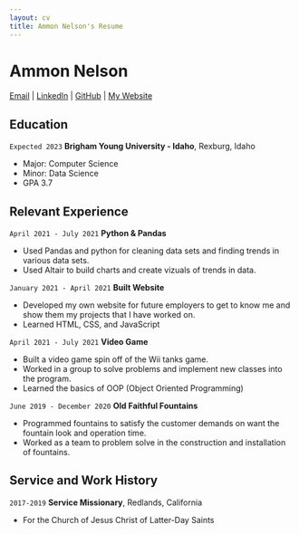 ```yaml
---
layout: cv
title: Ammon Nelson's Resume
---
```

# __Ammon Nelson__

<div id="webaddress">
<a href="ammon1nelson@gmail.com">Email</a>
| <a href="https://www.linkedin.com/in/ammonnelson1/">LinkedIn</a>
| <a href="https://github.com/Nelson-Ammon">GitHub</a>
| <a href="https://ammonnelson.glitch.me">My Website</a>
</div>

## Education
`Expected 2023`
__Brigham Young University - Idaho__, Rexburg, Idaho
- Major: Computer Science
- Minor: Data Science
- GPA 3.7


## Relevant Experience
`April 2021 - July 2021`
__Python & Pandas__
- Used Pandas and python for cleaning data sets and finding trends in various data sets. 
- Used Altair to build charts and create vizuals of trends in data.

`January 2021 - April 2021`
__Built Website__
- Developed my own website for future employers to get to know me and show them my projects that I have worked on.
- Learned HTML, CSS, and JavaScript

`April 2021 - July 2021`
__Video Game__
- Built a video game spin off of the Wii tanks game. 
- Worked in a group to solve problems and implement new classes into the program.
- Learned the basics of OOP (Object Oriented Programming)

`June 2019 - December 2020`
__Old Faithful Fountains__
- Programmed fountains to satisfy the customer demands on want the fountain look and operation time.
- Worked as a team to problem solve in the construction and installation of fountains.

## Service and Work History
`2017-2019`
__Service Missionary__, Redlands, California 
- For the Church of Jesus Christ of Latter-Day Saints

<!-- ### Footer

Last updated: August 4th 2021-->



